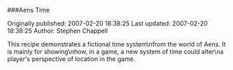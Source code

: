 ###Aens Time

Originally published: 2007-02-20 18:38:25
Last updated: 2007-02-20 18:38:25
Author: Stephen Chappell

This recipe demonstrates a fictional time system\nfrom the world of Aens. It is mainly for showing\nhow, in a game, a new system of time could alter\na player's perspective of location in the game.